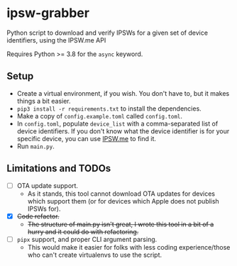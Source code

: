 # ipsw-grabber
Python script to download and verify IPSWs for a given set of device identifiers, using the IPSW.me API

Requires Python >= 3.8 for the `async` keyword.

## Setup

- Create a virtual environment, if you wish. You don't have to, but it makes things a bit easier.
- `pip3 install -r requirements.txt` to install the dependencies.
- Make a copy of `config.example.toml` called `config.toml`.
- In `config.toml`, populate `device_list` with a comma-separated list of device identifiers. If you don't know what the device identifier is for your specific device, you can use [IPSW.me](https://ipsw.me) to find it.
- Run `main.py`.

## Limitations and TODOs

- [ ] OTA update support.
  - As it stands, this tool cannot download OTA updates for devices which support them (or for devices which Apple does not publish IPSWs for).
- [x] ~~Code refactor.~~
  - ~~The structure of main.py isn't great, I wrote this tool in a bit of a hurry and it could do with refactoring.~~
- [ ] `pipx` support, and proper CLI argument parsing.
  - This would make it easier for folks with less coding experience/those who can't create virtualenvs to use the script.